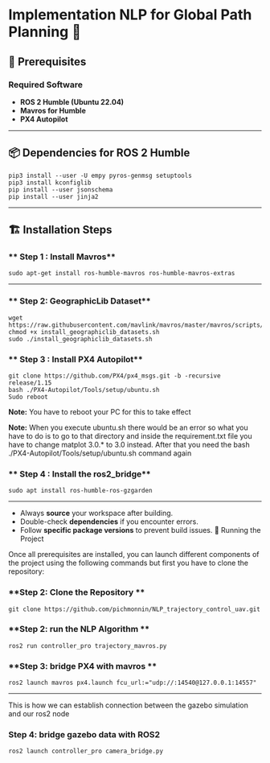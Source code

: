 # Implementation NLP for Global Path Planning 🚀

## 📌 Prerequisites

### **Required Software**

- **ROS 2 Humble (Ubuntu 22.04)**
- **Mavros for Humble**
- **PX4 Autopilot**
---
    


## 📦 Dependencies for ROS 2 Humble
    pip3 install --user -U empy pyros-genmsg setuptools
    pip3 install kconfiglib
    pip install --user jsonschema
    pip install --user jinja2
---

## 🏗 Installation Steps
### ** Step 1 : Install Mavros**
    sudo apt-get install ros-humble-mavros ros-humble-mavros-extras
---

### **  Step 2: GeographicLib Dataset**
    wget https://raw.githubusercontent.com/mavlink/mavros/master/mavros/scripts/install_geographiclib_datasets.sh
    chmod +x install_geographiclib_datasets.sh
    sudo ./install_geographiclib_datasets.sh

### ** Step 3 : Install PX4 Autopilot**
    git clone https://github.com/PX4/px4_msgs.git -b -recursive release/1.15
    bash ./PX4-Autopilot/Tools/setup/ubuntu.sh
    Sudo reboot  
**Note:** You have to reboot your PC for this to take effect

**Note:** When you execute ubuntu.sh there would be an error so what you have to do is to go to that directory and inside the requirement.txt file you have to change matplot 3.0.* to 3.0 instead. After that you need the bash ./PX4-Autopilot/Tools/setup/ubuntu.sh command again


### ** Step 4 : Install the ros2_bridge**
    sudo apt install ros-humble-ros-gzgarden
---
- Always **source** your workspace after building.
- Double-check **dependencies** if you encounter errors.
- Follow **specific package versions** to prevent build issues.
🚀 Running the Project

Once all prerequisites are installed, you can launch different components of the project using the following commands but first you have to clone the repository:
### **Step 2: Clone the Repository **
    git clone https://github.com/pichmonnin/NLP_trajectory_control_uav.git
### **Step 2: run the NLP Algorithm **
    ros2 run controller_pro trajectory_mavros.py
### **Step 3: bridge PX4 with mavros **
    ros2 launch mavros px4.launch fcu_url:="udp://:14540@127.0.0.1:14557"
---
This is how we can establish connection between the gazebo simulation and our ros2 node

### **Step 4: bridge gazebo data with ROS2**
    ros2 launch controller_pro camera_bridge.py









